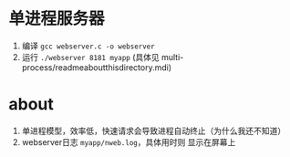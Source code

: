 # 单进程服务器

1. 编译 `gcc webserver.c -o webserver`
2. 运行 `./webserver 8181 myapp` (具体见 multi-process/readmeaboutthisdirectory.mdi)

# about

1. 单进程模型，效率低，快速请求会导致进程自动终止（为什么我还不知道）
2. webserver日志 `myapp/nweb.log`，具体用时则 显示在屏幕上

